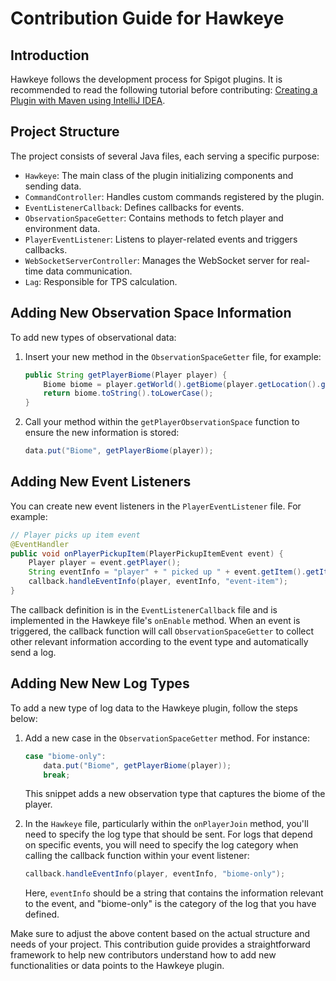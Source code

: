 # Contribution Guide for Hawkeye

## Introduction


Hawkeye follows the development process for Spigot plugins. It is recommended to read the following tutorial before contributing: [Creating a Plugin with Maven using IntelliJ IDEA](https://www.spigotmc.org/wiki/creating-a-plugin-with-maven-using-intellij-idea/).

## Project Structure

The project consists of several Java files, each serving a specific purpose:

- `Hawkeye`: The main class of the plugin initializing components and sending data.
- `CommandController`: Handles custom commands registered by the plugin.
- `EventListenerCallback`: Defines callbacks for events.
- `ObservationSpaceGetter`: Contains methods to fetch player and environment data.
- `PlayerEventListener`: Listens to player-related events and triggers callbacks.
- `WebSocketServerController`: Manages the WebSocket server for real-time data communication.
- `Lag`: Responsible for TPS calculation.

## Adding New Observation Space Information

To add new types of observational data:

1. Insert your new method in the `ObservationSpaceGetter` file, for example:

    ```java
    public String getPlayerBiome(Player player) {
        Biome biome = player.getWorld().getBiome(player.getLocation().getBlockX(), player.getLocation().getBlockY(), player.getLocation().getBlockZ());
        return biome.toString().toLowerCase();
    }
    ```

2. Call your method within the `getPlayerObservationSpace` function to ensure the new information is stored:

    ```java
    data.put("Biome", getPlayerBiome(player));
    ```

## Adding New Event Listeners


You can create new event listeners in the `PlayerEventListener` file. For example:

```java
// Player picks up item event
@EventHandler
public void onPlayerPickupItem(PlayerPickupItemEvent event) {
    Player player = event.getPlayer();
    String eventInfo = "player" + " picked up " + event.getItem().getItemStack().getType();
    callback.handleEventInfo(player, eventInfo, "event-item");
}
```
The callback definition is in the `EventListenerCallback` file 
and is implemented in the Hawkeye file's `onEnable` method. 
When an event is triggered, the callback function will call 
`ObservationSpaceGetter` to collect other relevant information 
according to the event type and automatically send a log.

## Adding New New Log Types


To add a new type of log data to the Hawkeye plugin, follow the steps below:

1. Add a new case in the `ObservationSpaceGetter` method. For instance:

    ```java
    case "biome-only":
        data.put("Biome", getPlayerBiome(player));
        break;
    ```

   This snippet adds a new observation type that captures the biome of the player.

2. In the `Hawkeye` file, particularly within the `onPlayerJoin` method, you'll need to specify the log type that should be sent. For logs that depend on specific events, you will need to specify the log category when calling the callback function within your event listener:

    ```java
    callback.handleEventInfo(player, eventInfo, "biome-only");
    ```

   Here, `eventInfo` should be a string that contains the information relevant to the event, and "biome-only" is the category of the log that you have defined.

Make sure to adjust the above content based on the actual structure and needs of your project. This contribution guide provides a straightforward framework to help new contributors understand how to add new functionalities or data points to the Hawkeye plugin.
